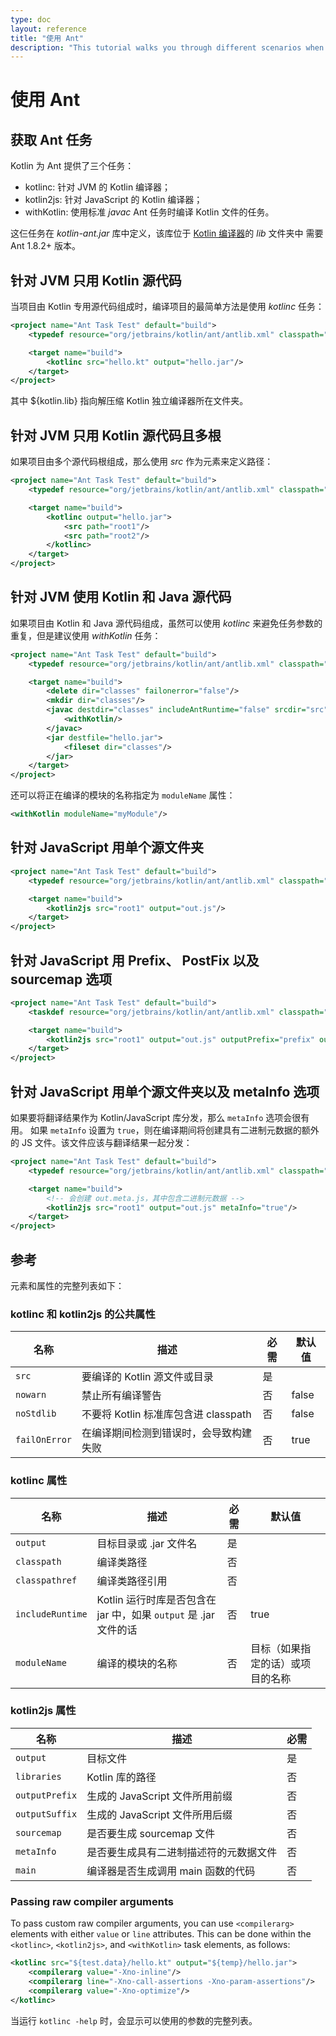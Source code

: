 ```yaml
---
type: doc
layout: reference
title: "使用 Ant"
description: "This tutorial walks you through different scenarios when using Ant for building applications that contain Kotlin code"
---
```


# 使用 Ant

## 获取 Ant 任务

Kotlin 为 Ant 提供了三个任务：

* kotlinc: 针对 JVM 的 Kotlin 编译器；
* kotlin2js: 针对 JavaScript 的 Kotlin 编译器；
* withKotlin: 使用标准 *javac* Ant 任务时编译 Kotlin 文件的任务。

这仨任务在 *kotlin-ant.jar* 库中定义，该库位于 [Kotlin 编译器]({{site.data.releases.latest.url}})的 *lib* 文件夹中
需要 Ant 1.8.2+ 版本。

## 针对 JVM 只用 Kotlin 源代码

当项目由 Kotlin 专用源代码组成时，编译项目的最简单方法是使用 *kotlinc* 任务：

``` xml
<project name="Ant Task Test" default="build">
    <typedef resource="org/jetbrains/kotlin/ant/antlib.xml" classpath="${kotlin.lib}/kotlin-ant.jar"/>

    <target name="build">
        <kotlinc src="hello.kt" output="hello.jar"/>
    </target>
</project>
```

其中 ${kotlin.lib} 指向解压缩 Kotlin 独立编译器所在文件夹。

## 针对 JVM 只用 Kotlin 源代码且多根

如果项目由多个源代码根组成，那么使用 *src* 作为元素来定义路径：

``` xml
<project name="Ant Task Test" default="build">
    <typedef resource="org/jetbrains/kotlin/ant/antlib.xml" classpath="${kotlin.lib}/kotlin-ant.jar"/>

    <target name="build">
        <kotlinc output="hello.jar">
            <src path="root1"/>
            <src path="root2"/>
        </kotlinc>
    </target>
</project>
```

## 针对 JVM 使用 Kotlin 和 Java 源代码

如果项目由 Kotlin 和 Java 源代码组成，虽然可以使用 *kotlinc* 来避免任务参数的重复，但是<!--
-->建议使用 *withKotlin* 任务：

``` xml
<project name="Ant Task Test" default="build">
    <typedef resource="org/jetbrains/kotlin/ant/antlib.xml" classpath="${kotlin.lib}/kotlin-ant.jar"/>

    <target name="build">
        <delete dir="classes" failonerror="false"/>
        <mkdir dir="classes"/>
        <javac destdir="classes" includeAntRuntime="false" srcdir="src">
            <withKotlin/>
        </javac>
        <jar destfile="hello.jar">
            <fileset dir="classes"/>
        </jar>
    </target>
</project>
```

还可以将正在编译的模块的名称指定为 `moduleName` 属性：

``` xml
<withKotlin moduleName="myModule"/>
```


## 针对 JavaScript 用单个源文件夹

``` xml
<project name="Ant Task Test" default="build">
    <typedef resource="org/jetbrains/kotlin/ant/antlib.xml" classpath="${kotlin.lib}/kotlin-ant.jar"/>

    <target name="build">
        <kotlin2js src="root1" output="out.js"/>
    </target>
</project>
```

## 针对 JavaScript 用 Prefix、 PostFix 以及 sourcemap 选项

``` xml
<project name="Ant Task Test" default="build">
    <taskdef resource="org/jetbrains/kotlin/ant/antlib.xml" classpath="${kotlin.lib}/kotlin-ant.jar"/>

    <target name="build">
        <kotlin2js src="root1" output="out.js" outputPrefix="prefix" outputPostfix="postfix" sourcemap="true"/>
    </target>
</project>
```

## 针对 JavaScript 用单个源文件夹以及 metaInfo 选项

如果要将翻译结果作为 Kotlin/JavaScript 库分发，那么 `metaInfo` 选项会很有用。
如果 `metaInfo` 设置为 `true`，则在编译期间将创建具有<!--
-->二进制元数据的额外的 JS 文件。该文件应该与翻译<!--
-->结果一起分发：

``` xml
<project name="Ant Task Test" default="build">
    <typedef resource="org/jetbrains/kotlin/ant/antlib.xml" classpath="${kotlin.lib}/kotlin-ant.jar"/>

    <target name="build">
        <!-- 会创建 out.meta.js，其中包含二进制元数据 -->
        <kotlin2js src="root1" output="out.js" metaInfo="true"/>
    </target>
</project>
```

## 参考

元素和属性的完整列表如下：

### kotlinc 和 kotlin2js 的公共属性

| 名称 | 描述        | 必需     | 默认值        |
|------|-------------|----------|---------------|
| `src`  | 要编译的 Kotlin 源文件或目录 | 是 |  |
| `nowarn` | 禁止所有编译警告 | 否 | false |
| `noStdlib` | 不要将 Kotlin 标准库包含进 classpath | 否 | false |
| `failOnError` | 在编译期间检测到错误时，会导致构建失败 | 否 | true |

### kotlinc 属性

| 名称 | 描述        | 必需     | 默认值        |
|------|-------------|----------|---------------|
| `output`  | 目标目录或 .jar 文件名 | 是 |  |
| `classpath`  | 编译类路径 | 否 |  |
| `classpathref`  | 编译类路径引用 | 否 |  |
| `includeRuntime`  | Kotlin 运行时库是否包含在 jar 中，如果 `output` 是 .jar 文件的话 | 否 | true  |
| `moduleName` | 编译的模块的名称 | 否 | 目标（如果指定的话）或项目的名称 |


### kotlin2js 属性

| 名称 | 描述        | 必需     |
|------|-------------|----------|
| `output`  | 目标文件 | 是 |
| `libraries`  | Kotlin 库的路径 | 否 |
| `outputPrefix`  | 生成的 JavaScript 文件所用前缀 | 否 |
| `outputSuffix` | 生成的 JavaScript 文件所用后缀 | 否 |
| `sourcemap`  | 是否要生成 sourcemap 文件 | 否 |
| `metaInfo`  | 是否要生成具有二进制描述符的元数据文件 | 否 |
| `main`  | 编译器是否生成调用 main 函数的代码 | 否 |

### Passing raw compiler arguments

To pass custom raw compiler arguments, you can use `<compilerarg>` elements with either `value` or `line` attributes.
This can be done within the `<kotlinc>`, `<kotlin2js>`, and `<withKotlin>` task elements, as follows:

``` xml
<kotlinc src="${test.data}/hello.kt" output="${temp}/hello.jar">
    <compilerarg value="-Xno-inline"/>
    <compilerarg line="-Xno-call-assertions -Xno-param-assertions"/>
    <compilerarg value="-Xno-optimize"/>
</kotlinc>
```

当运行 `kotlinc -help` 时，会显示可以使用的参数的完整列表。
